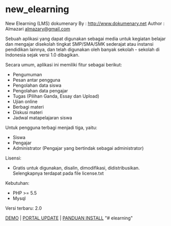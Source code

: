 new_elearning
=============

New Elearning (LMS) dokumenary
By     : http://www.dokumenary.net
Author : Almazari <almazary@gmail.com>

Sebuah aplikasi yang dapat digunakan sebagai media untuk kegiatan belajar dan mengajar disekolah tingkat SMP/SMA/SMK sederajat atau instansi pendidikan lainnya, dan telah digunakan oleh banyak sekolah - sekolah di Indonesia sejak versi 1.0 dibagikan.

Secara umum, aplikasi ini memiliki fitur sebagai berikut:
- Pengumuman
- Pesan antar pengguna
- Pengolahan data siswa
- Pengolahan data pengajar
- Tugas (Pilihan Ganda, Essay dan Upload)
- Ujian online
- Berbagi materi
- Diskusi materi
- Jadwal matapelajaran siswa

Untuk pengguna terbagi menjadi tiga, yaitu:
- Siswa
- Pengajar
- Administrator (Pengajar yang bertindak sebagai administrator)

Lisensi:
- Gratis untuk digunakan, disalin, dimodifikasi, didistribusikan. Selengkapnya terdapat pada file license.txt

Kebutuhan:
- PHP >= 5.5
- Mysql

Versi terbaru: 2.0

<a href="http://www.dokumenary.net/demo-aplikasi-elearning/">DEMO</a> | <a href="http://dokumenary.net">PORTAL UPDATE</a> | <a href="http://www.dokumenary.net/2015/08/23/new-elearning-versi-1-0/">PANDUAN INSTALL</a>
"# elearning" 
